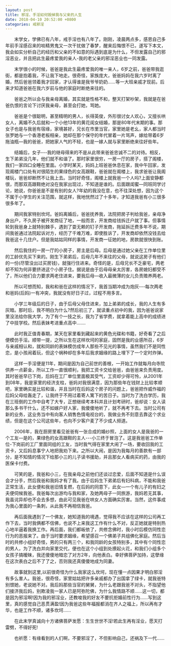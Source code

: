 ```yaml
---
layout: post
title: 邪淫、手淫如何毁掉我与父亲的人生
date: 2018-04-10 20:52:00 +0800
categories: 戒邪淫
---
```


　　末学女，学佛已有八年，戒手淫也有八年了。刚刚，凌晨两点多，感恩自己多年前手淫感召来的啖精男鬼又一次干扰做了春梦，醒来后悔恨不已，遂写下本文，我会如实分析自己的经历和父亲的不如意的际遇到底是为什么，不但发露自己的邪淫恶业，并且把此生最疼爱我的亲人-我的老父亲的邪淫恶业也一同发露。
　　末学很小的时候，爸爸是我此生最疼爱我的唯一亲人，6岁之前，爸爸带我逛街，都是抱着我，不让我下地走。很奇怪，家族庞大，爸爸妈妈在我六岁时离了婚，然后爸爸领着我才回家，才认得谁是我爷爷奶奶……等一大班亲戚才现前。后来才知道爸爸在我六岁前与他的家庭时断绝来往的。
　　爸爸之所以会与我亲母离婚，其实就是性格不和，整天打架吵架，我就是在爸爸仇恨的言论下讨厌我亲母，甚至会打她，骂她。
　　爸爸是个很聪明，甚至精明的男人，长得英俊，外形很讨女人欢心，又擅长哄女人，离婚不久后就和一个小他13年的黄花闺女结婚，那是80年代末期的事。那女子也是与我爸有宿缘，家境甚好，兄长在市里当官，家里她是老幺，家人都当时张罗她与一个香港老板相亲，她却在那个保守的年代冒着一片骂声，嫁给带着6岁拖油瓶—我的爸爸，把她家人气的不轻，也是一嫁人就与家里断绝来往好些年。
　　结婚后，女子---我的继母得来的不是从此带来爸爸忠诚不二的对待。相反，生下弟弟没几年，他们就不和谐了。那时家里很穷，一房一厅的房子，搭了阁楼，我们一家四口全睡在里面。小学时某天，妈妈上班爸爸休息在家，我中午回家，发现阁楼门口处有对很陌生的果绿色的女高跟鞋，爸爸就在阁楼上，我求爸爸让我阁楼玩，爸爸却断然不让我上去。当时好奇怪，阁楼上就我爸一个人吗?上面安静都很，而那双高跟鞋绝对没在我家出现过，不知道是谁的。后面跟闺蜜—同班同学讨论，她说，你爸爸是不是有别的女人?年幼的我没在意，也不往深处想，因为这个不属于小学生的关注范围，就这样，我地恍然过了十多年，才知道我爸有小三很多很多年了。
　　期间我家特别坎坷。爸妈离婚后，爸爸抚养我，法院把房子判给我爸，亲母净身出户，不久房子被开发商征了地，一般而言，开发商给钱拆迁户就了事。但事情轮到我爸身上就特别棘手，遇到了耍无赖的钉子开发商，拖延拆迁费多年不说，期间我爸通过法院起诉对方，经历了千难万难，即使胜诉了，开发商却依然没钱去给我爸这十几住户。但是我姑姑同样的事情，开发商一征她的地，房款就很快到账。
　　然后我住的一房一厅的小房子，房主是后母。后母是通过她父亲在工作单位里的工龄优先买下来的。刚生下弟弟后，后母几年不来往的父母，就说这房子有他们的一份(尽管没出过买房钱)，就强行住进来。奇怪的是，后母兄长不乏豪宅，两老却不知为何非要挤进这个小房子住。据说是由于后母母亲太厉害，各房媳妇都受不了，所以他们合力要求两老住进来，要我后母—收入最微薄的女儿负责赡养两老。
　　所以可想而知，我和和爸在这样的情况下，我首当期冲成为炮灰---每次两老和爸妈(后妈)一有冲突，我就没有好日子过，过程不用多言。
　　小学三年级后的日子，由于后母父母住进来，加上弟弟的成长，我的人生有多灰暗。那时后，我不明白为什么?然后初三了，就读重点初中的我，因为爸爸说家里没法给你我大学，为了有个一技之长，我为了省学费，就拿着能上高中的成绩进了中技学校。然后表妹考进重点高中…….
　　此时我正值青春期，某天在家里看到藏起来的黄色光碟和书籍，好奇看了之后便模仿手淫。顺带一提，之所以生在这样坎坷的家庭，固然是我的业感所召，6岁与亲戚相认和，就和同龄的表妹模仿成年人那些不见光的事情，虽然我们不是同性恋，是小孩闹着玩，但这个祸种却在多年后我求姻缘的路上埋下了一个定时炸弹。
　　这样一手淫便是11年，期间是因为自己前世的善根，一开始工作就每月向寺院供养一点薪金，所以工作一直很顺利，我把工资卡交给爸爸，由爸爸来负责用度。其时爸爸早已下岗，后妈在工厂单位里面极其受气，工资却少得可怜，从2001年到08年，我是家里的经济支柱，爸妈对我很满意，因为那些年在钱财上比较孝顺吧，家里确实是比较和谐，并且当时在后妈这个房子的问题上，爸爸把作威作福的后妈父母给轰走了，让我终于不用过着寄人篱下的苦日子。当时为了洗白学历，我在三班倒的工作中自考了大专，正想继续考本科并且计划考研时，爸却说：女人读那么多书干什么，还不如嫁户好人家，我傻傻地听了，就不再考下去。当时公司有新的业务，这业务当中有向客人销售色情电视台的，我做业务不刻意去靠这个求业绩，但是在这个公司这些年，也向不少客户麦了不少成人频道。
　　2006年，我在厨房里看见爸爸有一张合成的婚纱照，上面的女人是我爸的一个工友—是的，果绿色的女高跟鞋的主人---小三终于冒泡了。这是我爸爸工作单位-下岗前的工厂里面同组的工友，当时我气得在家里大闹了一场，要收回我的工资卡，又后妈息事宁人地把我劝下来。之所以大闹，是因为我每月的善款有一部分，是不知情的情况下给那小三的儿子读书援助，并且那女人看病买的药，由我的医保卡付费。
　　可笑的是，我爸和小三，在我亲母之前他们还谈过恋爱，后面不知道是什么误会才分手，然后我爸和我妈才有了我。由于后妈生下弟弟后有妇科病，不能和我爸正常生活，此女便和我爸旧情复燃，在后妈的同意下，此女—一个有儿子的有妇之夫便伺候我爸。我爸每次出游均与我和家，及她两母子一同旅游，我妈若无其事，我虽诧异却也不会去多想，由此可见我爸在哄女人方面确实厉害。当然，这件事成为我心里面的一条刺，从此我不再相信我爸。
　　再后面我遇到了一个佛友，她知道我的境遇，觉得我不应该在这样的公司再工作下去，当时我俩都不信佛，也说不上来我这工作有什么不对，反正她就是特别热心地半逼着我换工作。再后面，我们都皈依了，共修念佛时，我小时后模仿同性恋行为的恶报来了。由于当时要求姻缘，希望感召一个佛弟子共组佛化家庭。然后当时的共修小组好奇怪，男的只有两三个，和我同龄的女孩特别多，其中有个同性恋的男人，为了洗白并向家里交代，便也在这个小组到处撩起火花，和我们小组多个女孩子搞暧昧，我还傻傻地暗恋了对方2年，向他表白。幸好佛菩萨加持，这孽缘在这次表白之后不了了之，否则我还真傻傻地成为同妻。
　　故事就到这里,以前很奇怪为什么我家这么坎坷，现在懂一点因果才明白邪淫有多么害人。我爸，很奇怪，家里姑姑把许多亲戚都办了出国拿了绿卡，就我爸特别恨她，老说她不对。我后妈那些当官的舅舅，为什么老跟我爸不对头，不指望他们接济我后妈，别欺凌我一家人已是阿弥陀佛，为什么我情路不顺……这一切，都是因为邪淫啊!因为我的邪淫业，还教唆我的好友不要抗拒婚前性行为……写到这里，真的感觉自己恶贯满盈!因为我爸这些年福报都消在齐人之福上，所以再有才华，也是工作不顺，诸多坎坷……
　　在此末学真诚向十方诸佛菩萨发愿：生生世世不淫!若此生再有淫业，愿天打雷劈，不得好死!
　　也祈愿：有缘看到的人们啊，不要邪淫了，不但影响自己，还祸及下一代……